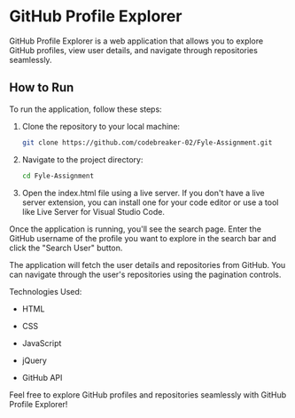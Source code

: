 # GitHub Profile Explorer
GitHub Profile Explorer is a web application that allows you to explore GitHub profiles, view user details, and navigate through repositories seamlessly.

## How to Run

To run the application, follow these steps:

1. Clone the repository to your local machine:

   ```bash
   git clone https://github.com/codebreaker-02/Fyle-Assignment.git

   ```
   
2. Navigate to the project directory:
   ```bash
   cd Fyle-Assignment

   ```

3. Open the index.html file using a live server. If you don't have a live server extension, you can install one for your code editor or use a tool like Live Server for Visual Studio Code.

Once the application is running, you'll see the search page. Enter the GitHub username of the profile you want to explore in the search bar and click the "Search User" button.

The application will fetch the user details and repositories from GitHub. You can navigate through the user's repositories using the pagination controls.

Technologies Used:

 - HTML

 - CSS

 - JavaScript

 - jQuery

 - GitHub API


Feel free to explore GitHub profiles and repositories seamlessly with GitHub Profile Explorer!
